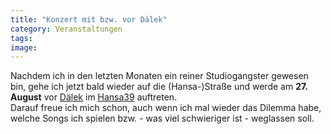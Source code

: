 ```yaml
---
title: "Konzert mit bzw. vor Dälek"
category: Veranstaltungen
tags: 
image: 
---
```


Nachdem ich in den letzten Monaten ein reiner Studiogangster gewesen bin, gehe ich jetzt bald wieder auf die (Hansa-)Straße und werde am **27. August** vor [Dälek](http://www.myspace.com/dalek) im [Hansa39](http://feierwerk.de/index.php?177&tx_mjseventpro_pi1[showUid]=1127) auftreten.  
Darauf freue ich mich schon, auch wenn ich mal wieder das Dilemma habe, welche Songs ich spielen bzw. - was viel schwieriger ist - weglassen soll.
